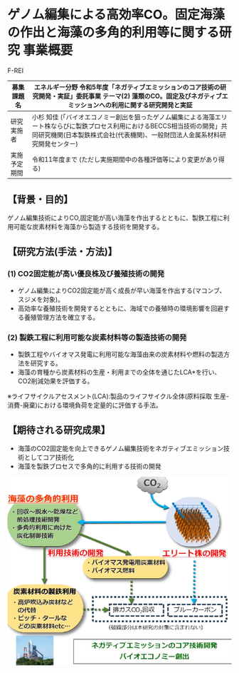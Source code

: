 # ゲノム編集による高効率CO。固定海藻の作出と海藻の多角的利用等に関する研究 事業概要

F-REI

|募集課題名|エネルギー分野 令和5年度「ネガティブエミッションのコア技術の研究開発・実証」委託事業  テーマ(2) 藻類のCO。固定及びネガティブエミッションへの利用に関する研究開発と実証|
|---|---|
|研究実施者|小杉 知佳 (「バイオエコノミー創出を狙ったゲノム編集による海藻エリート株ならびに製鉄プロセス利用におけるBECCS相当技術の開発」共同研究機関(日本製鉄株式会社(代表機関)、一般財団法人金属系材料研究開発センター)|
|実施予定期間|令和11年度まで (ただし実施期間中の各種評価等により変更があり得る)|

## 【背景・目的】

ゲノム編集技術によりCO,固定能が高い海藻を作出するとともに、製鉄工程に利用可能な炭素材料を海藻から製造する技術を開発する。

## 【研究方法(手法・方法)】

### (1) CO2固定能が高い優良株及び養殖技術の開発

- ゲノム編集によりCO2固定能が高く成長が早い海藻を作出する(マコンブ、スジメを対象)。
- 高効率な養殖技術を開発するとともに、海域での養殖時の環境影響を回避する養殖管理方法を確立する。

### (2) 製鉄工程に利用可能な炭素材料等の製造技術の開発

- 製鉄工程やバイオマス発電に利用可能な海藻由来の炭素材料や燃料の製造方法を研究する。
- 海藻の育種から炭素材料の生産・利用までの全体を通じたLCA*を行い、CO2削減効果を評価する。

※ライフサイクルアセスメント(LCA):製品のライフサイクル全体(原料採取 生産-消費-廃棄)における環境負荷を定量的に評価する手法。

## 【期待される研究成果】

- 海藻のCO2固定能を向上できるゲノム編集技術をネガティブエミッション技術としてコア技術化
- 海藻を製鉄ブロセスで多角的に利用する技術の開発

![](_page_0_Figure_18.jpeg)
